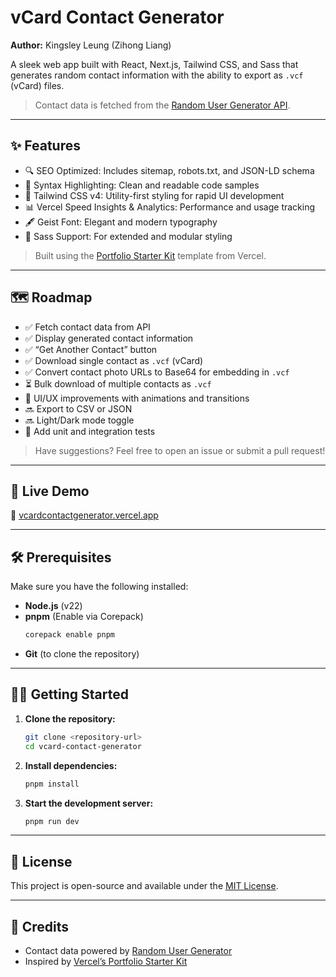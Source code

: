 # vCard Contact Generator  
**Author:** Kingsley Leung (Zihong Liang)  

A sleek web app built with React, Next.js, Tailwind CSS, and Sass that generates random contact information with the ability to export as `.vcf` (vCard) files.  

> Contact data is fetched from the [Random User Generator API](https://randomuser.me).

---

## ✨ Features

- 🔍 SEO Optimized: Includes sitemap, robots.txt, and JSON-LD schema
- 🎨 Syntax Highlighting: Clean and readable code samples
- 💨 Tailwind CSS v4: Utility-first styling for rapid UI development
- 📊 Vercel Speed Insights & Analytics: Performance and usage tracking
- 🖋️ Geist Font: Elegant and modern typography
- 💅 Sass Support: For extended and modular styling

> Built using the [Portfolio Starter Kit](https://vercel.com/templates/next.js/portfolio-starter-kit) template from Vercel.

---

## 🗺️ Roadmap

- ✅ Fetch contact data from API  
- ✅ Display generated contact information  
- ✅ “Get Another Contact” button  
- ✅ Download single contact as `.vcf` (vCard)  
- ✅ Convert contact photo URLs to Base64 for embedding in `.vcf`  
- ⏳ Bulk download of multiple contacts as `.vcf`  
- 🚧 UI/UX improvements with animations and transitions  
- 🔜 Export to CSV or JSON  
- 🔜 Light/Dark mode toggle  
- 📌 Add unit and integration tests  

> Have suggestions? Feel free to open an issue or submit a pull request!

---

## 🚀 Live Demo  
🔗 [vcardcontactgenerator.vercel.app](https://vcardcontactgenerator.vercel.app)

---

## 🛠 Prerequisites

Make sure you have the following installed:

- **Node.js** (v22)
- **pnpm** (Enable via Corepack)
    ```bash
    corepack enable pnpm
    ```
- **Git** (to clone the repository)

---

## 🧑‍💻 Getting Started

1. **Clone the repository:**
    ```bash
    git clone <repository-url>
    cd vcard-contact-generator
    ```

2. **Install dependencies:**
    ```bash
    pnpm install
    ```

3. **Start the development server:**
    ```bash
    pnpm run dev
    ```

---

## 📄 License

This project is open-source and available under the [MIT License](LICENSE).

---

## 🙌 Credits

- Contact data powered by [Random User Generator](https://randomuser.me)  
- Inspired by [Vercel’s Portfolio Starter Kit](https://vercel.com/templates/next.js/portfolio-starter-kit)
